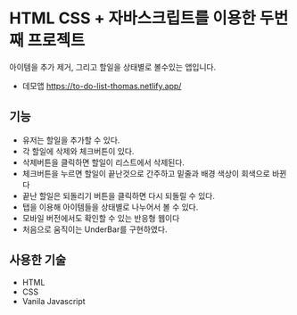 # HTML CSS + 자바스크립트를 이용한 두번째 프로젝트<TO DO LIST>  
아이템을 추가 제거, 그리고 할일을 상태별로 볼수있는 앱입니다. 
* 데모앱 https://to-do-list-thomas.netlify.app/
  
## 기능
  * 유저는 할일을 추가할 수 있다.
  * 각 할일에 삭제와 체크버튼이 있다.
  * 삭제버튼을 클릭하면 할일이 리스트에서 삭제된다.
  * 체크버튼을 누르면 할일이 끝난것으로 간주하고 밑줄과 배경 색상이 회색으로 바뀐다
  * 끝난 할일은 되돌리기 버튼을 클릭하면 다시 되돌릴 수 있다.
  * 탭을 이용해 아이템들을 상태별로 나누어서 볼 수 있다.
  * 모바일 버전에서도 확인할 수 있는 반응형 웹이다
  * 처음으로 움직이는 UnderBar를 구현하였다.

## 사용한 기술
  * HTML
  * CSS
  * Vanila Javascript
  

